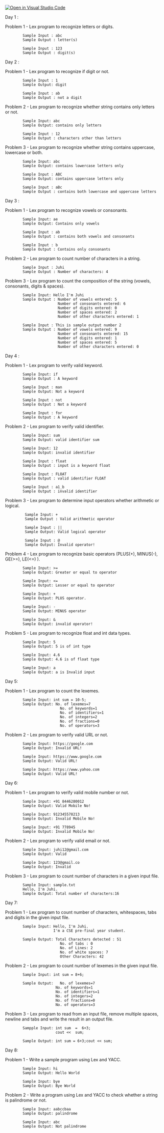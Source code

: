 [![Open in Visual Studio Code](https://classroom.github.com/assets/open-in-vscode-f059dc9a6f8d3a56e377f745f24479a46679e63a5d9fe6f495e02850cd0d8118.svg)](https://classroom.github.com/online_ide?assignment_repo_id=5577798&assignment_repo_type=AssignmentRepo)

Day 1 :

Problem 1 - Lex program to recognize letters or digits.

            Sample Input : abc      
            Sample Output : letter(s)
                            
            Sample Input : 123
            Sample Output : digit(s)
                            
Day 2 :

Problem 1 - Lex program to recognize if digit or not.

            Sample Input : 1               
            Sample Output: digit
                           
            Sample Input : ab
            Sample Output : not a digit
            
Problem 2 - Lex program to recognize whether string contains only letters or not.

            Sample Input: abc
            Sample Output: contains only letters
            
            Sample Input : 12
            Sample Output : characters other than letters
                           
Problem 3 - Lex program to recognize whether string contains uppercase, lowercase or both.

            Sample Input: abc
            Sample Output: contains lowercase letters only
            
            Sample Input : ABC
            Sample Output: contains uppercase letters only
            
            Sample Input : aBc
            Sample Output : contains both lowercase and uppercase letters
                           
Day 3 :

Problem 1 - Lex program to recognize vowels or consonants.

            Sample Input: ae
            Sample Output: Contains only vowels
            
            Sample Input : ab
            Sample Output : contains both vowels and consonants
            
            Sample Input : b
            Sample Output : Contains only consonants
            
Problem 2 - Lex program to count number of characters in a string.

            Sample Input : Juhi
            Sample Output : Number of characters: 4
            
Problem 3 - Lex program to count the composition of the string (vowels, consonants, digits & spaces).

            Sample Input: Hello I'm Juhi
            Sample Output : Number of vowels entered: 5
                            Number of consonants entered: 6
                            Number of digits entered: 0
                            Number of spaces entered: 2
                            Number of other characters entered: 1
                            
            Sample Input : This is sample output number 2
            Sample Output : Number of vowels entered: 9
                            Number of consonants entered: 15
                            Number of digits entered: 1
                            Number of spaces entered: 5
                            Number of other characters entered: 0
                           
Day 4 :

Problem 1 - Lex program to verify valid keyword.

            Sample Input: if
            Sample Output : A keyword

            Sample Input : man
            Sample Output: Not a keyword

            Sample Input : not
            Sample Output : Not a keyword

            Sample Input : for
            Sample Output : A keyword
                           
Problem 2 - Lex program to verify valid identifier.

            Sample Input: sum
            Sample Output: valid identifier sum

            Sample Input: 12
            Sample Output: invalid identifier
           
            Sample Input : float
            Sample Output : input is a keyword float
            
            Sample Input : FLOAT
            Sample Output : valid identifier FLOAT
        
            Sample Input : a1_b
            Sample Output : invalid identifier
                           
 Problem 3 - Lex program to determine input operators whether arithmetic or logical.
 
             Sample Input: +
             Sample Output : Valid arithmetic operator

             Sample Input : ||
             Sample Output: Valid logical operator

             Sample Input : @
             Sample Output: Invalid operator!

Problem 4 - Lex program to recognize basic operators (PLUS(+), MINUS(-), GE(>=), LE(<=) ).

            Sample Input: >=
            Sample Output: Greater or equal to operator

            Sample Input: <=
            Sample Output: Lesser or equal to operator

            Sample Input: +
            Sample Output: PLUS operator.

            Sample Input: -
            Sample Output: MINUS operator

            Sample Input: &
            Sample Output: invalid operator!

Problem 5 - Lex program to recognize float and int data types.

            Sample Input: 5
            Sample Output: 5 is of int type

            Sample Input: 4.6
            Sample Output: 4.6 is of float type

            Sample Input: a
            Sample Output: a is Invalid input
            
Day 5:

Problem 1 - Lex program to count the lexemes.

            Sample Input: int sum = 10-5;
            Sample Output: No. of lexemes=7
                             No. of keywords=1
                             No. of identifiers=1
                             No. of integers=2
                             No. of fractions=0
                             No. of operators=3

Problem 2 - Lex program to verify valid URL or not.

            Sample Input: https://google.com
            Sample Output: Invalid URL!
            
            Sample Input: https://www.google.com
            Sample Output: Valid URL!

            Sample Input: https://www.yahoo.com
            Sample Output: Valid URL!
            
Day 6:

Problem 1 - Lex program to verify valid mobile number or not.

            Sample Input: +91 8446280012
            Sample Output: Valid Mobile No!

            Sample Input: 912345578213
            Sample Output: Invalid Mobile No!

            Sample Input: +91 778945
            Sample Output: Invalid Mobile No!
            
Problem 2 - Lex program to verify valid email or not.

            Sample Input: juhi12@gmail.com
            Sample Output: Valid

            Sample Input: 123@gmail.co
            Sample Output: Invalid
            
Problem 3 - Lex program to count number of characters in a given input file.

            Sample Input: sample.txt
            Hello, I'm Juhi.
            Sample Output: Total number of characters:16

Day 7:

Problem 1 - Lex program to count number of characters, whitespaces, tabs and digits in the given input file.

            Sample Input: Hello, I'm Juhi.
                          I'm a CSE pre-final year student.
                          
            Sample Output: Total Characters detected : 51
                             No. of tabs : 0
                             No. of Lines: 2 
                             No. of white spaces: 7 
                             Other Characters: 42

Problem 2 - Lex program to count number of lexemes in the given input file.

            Sample Input: int sum = 8+6;
            
            Sample Output:   No. of lexemes=7
                           No. of keywords=1
                           No. of identifiers=1
                           No. of integers=2
                           No. of fractions=0
                           No. of operators=3

Problem 3 - Lex program to read from an input file, remove multiple spaces, newline and tabs and write the result in an output file.

            Sampple Input: int sum  =  6+3;
                           cout <<  sum;
                           
            Sample Output: int sum = 6+3;cout << sum; 

Day 8:

Problem 1 - Write a sample program using Lex and YACC.

            Sample Input: hi
            Sample Output: Hello World
            
            Sample Input: bye
            Sample Output: Bye World

Problem 2 - Write a program using Lex and YACC to check whether a string is palindrome or not.

            Sample Input: aabccbaa
            Sample Output: palindrome
            
            Sample Input: abc
            Sample Output: Not palindrome 
            
